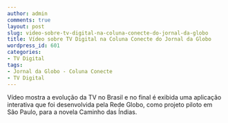 ```yaml
---
author: admin
comments: true
layout: post
slug: video-sobre-tv-digital-na-coluna-conecte-do-jornal-da-globo
title: Vídeo sobre TV Digital na Coluna Conecte do Jornal da Globo
wordpress_id: 601
categories:
- TV Digital
tags:
- Jornal da Globo - Coluna Conecte
- TV Digital
---
```


Vídeo mostra a evolução da TV no Brasil e no final é exibida uma aplicação interativa que foi desenvolvida pela Rede Globo, como projeto piloto em São Paulo, para a novela Caminho das Índias.

